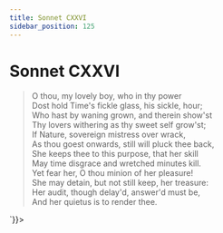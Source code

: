 ```yaml
---
title: Sonnet CXXVI
sidebar_position: 125
---
```

<div dangerouslySetInnerHTML={{__html: `<div><HTML><HEAD><TITLE>Sonnet CXXVI</TITLE></HEAD>
<BODY><H1>Sonnet CXXVI</H1>

<BLOCKQUOTE>O thou, my lovely boy, who in thy power<BR>
Dost hold Time's fickle glass, his sickle, hour;<BR>
Who hast by waning grown, and therein show'st<BR>
Thy lovers withering as thy sweet self grow'st;<BR>
If Nature, sovereign mistress over wrack,<BR>
As thou goest onwards, still will pluck thee back,<BR>
She keeps thee to this purpose, that her skill<BR>
May time disgrace and wretched minutes kill.<BR>
Yet fear her, O thou minion of her pleasure!<BR>
She may detain, but not still keep, her treasure:<BR>
  Her audit, though delay'd, answer'd must be,<BR>
  And her quietus is to render thee.<BR>
</BLOCKQUOTE>

</BODY></HTML>
</div>`}}></div>